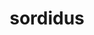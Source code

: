 ---
title: sordidus
meaning: dirty
ch: [nineteen]
pos: totadjective
femstem: sordid
femend: a
neutstem: sordid
neutend: um
---